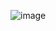 
![image](https://user-images.githubusercontent.com/76823502/132945296-00658830-deb5-4e03-9275-1a02bfcbcb47.png)
